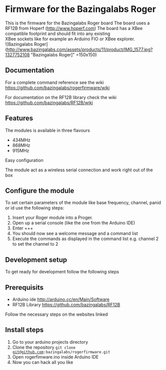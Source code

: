 # Firmware for the Bazingalabs Roger
This is the firmware for the Bazingalabs Roger board 
The board uses a RF12B from Hoperf (http://www.hoperf.com)
The board has a XBee compatible footprint and should fit into any existing  
XBee sockets like for example an Arduino FIO or XBee explorer.  
![Bazingalabs Roger](http://www.bazingalabs.com/assets/products/11/product/IMG_1577.jpg?1327752108 "Bazingalabs Roger]" =150x150)

## Documentation
For a complete command reference see the wiki  
https://github.com/bazingalabs/rogerfirmware/wiki  

For documentation on the RF12B library check the wiki https://github.com/bazingalabs/RF12B/wiki

## Features
The modules is available in three flavours  
* 434MHz
* 868MHz
* 915MHz

Easy configuration  

The module act as a wireless serial connection and work right out of the box  
 
## Configure the module
To set certain parameters of the module like base frequency, channel, panid or id use the following steps:

1. Insert your Roger module into a Proger.
2. Open up a serial console (like the one from the Arduino IDE)
3. Enter +++
4. You should now see a welcome message and a command list
5. Execute the commands as displayed in the command list e.g. channel 2 to set the channel to 2


## Development setup
To get ready for development follow the following steps

## Prerequisits
* Arduino ide http://arduino.cc/en/Main/Software
* RF12B Library https://github.com/bazingalabs/RF12B

Follow the necessary steps on the websites linked

## Install steps 
1. Go to your arduino projects directory
2. Clone the repository
<code>git clone git@github.com:bazingalabs/rogerfirmware.git</code>
3. Open rogerfimware.ino inside Arduino IDE
4. Now you can hack all you like



